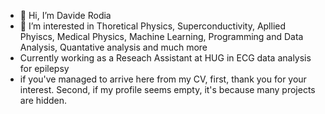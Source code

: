 - 👋 Hi, I’m Davide Rodia
- 👀 I’m interested in Thoretical Physics, Superconductivity, Apllied Phyiscs, Medical Physics, Machine Learning, Programming and Data Analysis, Quantative analysis and much more
- Currently working as a Reseach Assistant at HUG in ECG data analysis for epilepsy
- if you've managed to arrive here from my CV, first, thank you for your interest. Second, if my profile seems empty, it's because many projects are hidden.


<!---
Darodix/Darodix is a ✨ special ✨ repository because its `README.md` (this file) appears on your GitHub profile.
You can click the Preview link to take a look at your changes.
--->
